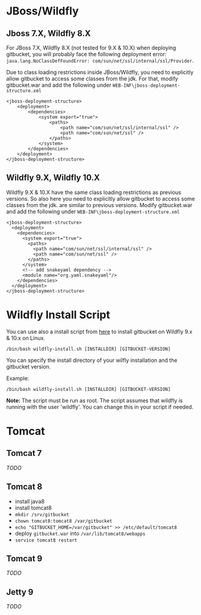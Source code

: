 # JBoss/Wildfly

## Jboss 7.X, Wildfly 8.X

For JBoss 7.X, Wildfly 8.X (not tested for 9.X & 10.X) when deploying gitbucket, you will probably face the following deployment error: `java.lang.NoClassDefFoundError: com/sun/net/ssl/internal/ssl/Provider`.

Due to class loading restrictions inside JBoss/Wildfly, you need to explicitly allow gitbucket to access some classes from the jdk. For that, modify gitbucket.war and add the following under `WEB-INF\jboss-deployment-structure.xml`

```
<jboss-deployment-structure>
    <deployment>
        <dependencies>
            <system export="true">
                <paths>
                    <path name="com/sun/net/ssl/internal/ssl" />
                    <path name="com/sun/net/ssl" />
                </paths>
            </system>
        </dependencies>
    </deployment>
</jboss-deployment-structure>
```

## Wildfly 9.X, Wildfly 10.X

 Wildfly 9.X & 10.X have the same class loading restrictions as previous versions. So also here you need to explicitly allow gitbucket to access some classes from the jdk. are similar to previous versions. Modify gitbucket.war and add the following under `WEB-INF\jboss-deployment-structure.xml`

```
<jboss-deployment-structure>
  <deployment>
    <dependencies>
      <system export="true">
        <paths>
          <path name="com/sun/net/ssl/internal/ssl" />
          <path name="com/sun/net/ssl" />
        </paths>
      </system>
      <!-- add snakeyaml dependency -->
      <module name="org.yaml.snakeyaml"/>
    </dependencies>
  </deployment>
</jboss-deployment-structure>
```
# Wildfly Install Script
You can use also a install script from [here](https://gist.github.com/rsoika/2d8bab41b18b9fb133c425277c655af7) to install gitbucket on Wildfly 9.x & 10.x on Linux. 

    /bin/bash wildfly-install.sh [INSTALLDIR] [GITBUCKET-VERSION]

You can specify the install directory of your wilfly installation and the gitbucket version. 

Example:

    /bin/bash wildfly-install.sh [INSTALLDIR] [GITBUCKET-VERSION]

**Note:** The script must be run as root. The script assumes that wildfly is running with the user 'wildfly'. You can change this in your script if needed. 

# Tomcat

## Tomcat 7

*TODO*

## Tomcat 8

- install java8
- install tomcat8
- `mkdir /srv/gitbucket`
- `chown tomcat8:tomcat8 /var/gitbucket`
- `echo "GITBUCKET_HOME=/var/gitbucket" >> /etc/default/tomcat8`
- deploy `gitbucket.war` into `/var/lib/tomcat8/webapps`
- `service tomcat8 restart`

## Tomcat 9

*TODO*

## Jetty 9

*TODO*

